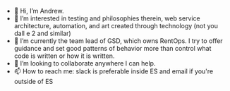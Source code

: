 - 👋 Hi, I’m Andrew.
- 👀 I’m interested in testing and philosophies therein, web service architecture, automation, and art created through technology (not you dall e 2 and similar)
- 🌱 I’m currently the team lead of GSD, which owns RentOps. I try to offer guidance and set good patterns of behavior more than control what code is written or how it is written.
- 💞️ I’m looking to collaborate anywhere I can help.
- 📫 How to reach me: slack is preferable inside ES and email if you're outside of ES

<!---
es-andrew-mette/es-andrew-mette is a ✨ special ✨ repository because its `README.md` (this file) appears on your GitHub profile.
You can click the Preview link to take a look at your changes.
--->
